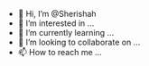 - 👋 Hi, I’m @Sherishah
- 👀 I’m interested in ...
- 🌱 I’m currently learning ...
- 💞️ I’m looking to collaborate on ...
- 📫 How to reach me ...

<!---
Sherishah/Sherishah is a ✨ special ✨ repository because its `README.md` (this file) appears on your GitHub profile.
You can click the Preview link to take a look at your changes.
--->
